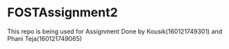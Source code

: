 # FOSTAssignment2
This repo is being used for Assignment
Done by Kousik(160121749301) and Phani Teja(160121749065)
 
